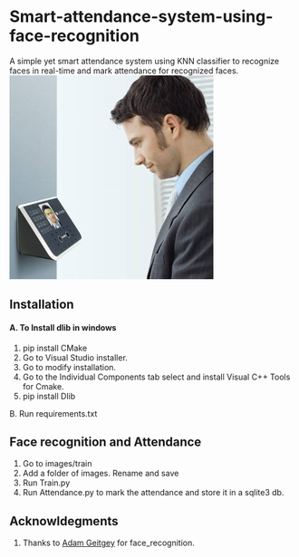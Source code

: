# Smart-attendance-system-using-face-recognition
A simple yet smart attendance system using KNN classifier to recognize faces in real-time and mark attendance for recognized faces.
![This is an image](/images/fr.jpg)

## Installation
#### A. To Install dlib in windows
1. pip install CMake
2. Go to Visual Studio installer.
3. Go to modify installation.
4. Go to the Individual Components tab select and install Visual C++ Tools for Cmake. 
5. pip install Dlib

B. Run requirements.txt

## Face recognition and Attendance
1. Go to images/train
2. Add a folder of images. Rename and save
3. Run Train.py 
4. Run Attendance.py to mark the attendance and store it in a sqlite3 db. 

## Acknowldegments 
1. Thanks to [Adam Geitgey](https://github.com/ageitgey/face_recognition) for face_recognition.  

